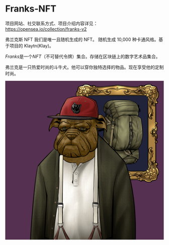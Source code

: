 # Franks-NFT

项目网站、社交联系方式、项目介绍内容详见：https://opensea.io/collection/franks-v2

弗兰克斯 NFT 我们是唯一且随机生成的 NFT。
随机生成 10,000 种卡通风格。基于项目的 Klaytn(Klay)。

*Franks*是一个*NFT*（不可替代令牌）集合。存储在区块链上的数字艺术品集合。

弗兰克是一只热爱时尚的斗牛犬。他可以穿你独特选择的物品。现在享受他的定制时尚。

![nft](01.png)


